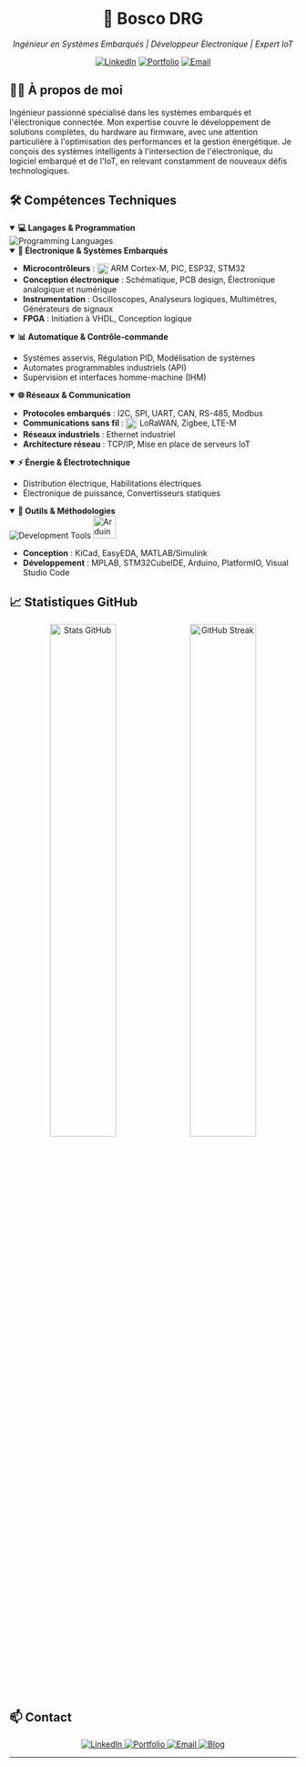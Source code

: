 <div align="center">
  <h1>🚀 Bosco DRG</h1>
  <p><i>Ingénieur en Systèmes Embarqués | Développeur Électronique | Expert IoT</i></p>
  
  <div>
    <a href="https://www.linkedin.com/in/bosco-de-rauglaudre/"><img src="https://img.shields.io/badge/LinkedIn-0077B5?style=for-the-badge&logo=linkedin&logoColor=white" alt="LinkedIn"></a>
    <a href="https://bosco-drg.fr"><img src="https://img.shields.io/badge/Portfolio-1E88E5?style=for-the-badge&logo=google-chrome&logoColor=white" alt="Portfolio"></a>
    <a href="mailto:boscoderauglaudre.pro@gmail.com"><img src="https://img.shields.io/badge/Email-D14836?style=for-the-badge&logo=gmail&logoColor=white" alt="Email"></a>
  </div>
</div>

## 👨‍💻 À propos de moi

Ingénieur passionné spécialisé dans les systèmes embarqués et l'électronique connectée. Mon expertise couvre le développement de solutions complètes, du hardware au firmware, avec une attention particulière à l'optimisation des performances et la gestion énergétique. Je conçois des systèmes intelligents à l'intersection de l'électronique, du logiciel embarqué et de l'IoT, en relevant constamment de nouveaux défis technologiques.

## 🛠️ Compétences Techniques

<details open>
  <summary><b>💻 Langages & Programmation</b></summary>
  <div align="left">
    <img src="https://skillicons.dev/icons?i=c,cpp,python,js,html,css" alt="Programming Languages" />
  </div>
</details>

<details open>
  <summary><b>🔌 Électronique & Systèmes Embarqués</b></summary>
  <ul>
    <li><b>Microcontrôleurs</b> : <img src="https://skillicons.dev/icons?i=arduino,raspberrypi" style="vertical-align:middle" height="20" /> ARM Cortex-M, PIC, ESP32, STM32</li>
    <li><b>Conception électronique</b> : Schématique, PCB design, Électronique analogique et numérique</li>
    <li><b>Instrumentation</b> : Oscilloscopes, Analyseurs logiques, Multimètres, Générateurs de signaux</li>
    <li><b>FPGA</b> : Initiation à VHDL, Conception logique</li>
  </ul>
</details>

<details open>
  <summary><b>📊 Automatique & Contrôle-commande</b></summary>
  <ul>
    <li>Systèmes asservis, Régulation PID, Modélisation de systèmes</li>
    <li>Automates programmables industriels (API)</li>
    <li>Supervision et interfaces homme-machine (IHM)</li>
  </ul>
</details>

<details open>
  <summary><b>🌐 Réseaux & Communication</b></summary>
  <ul>
    <li><b>Protocoles embarqués</b> : I2C, SPI, UART, CAN, RS-485, Modbus</li>
    <li><b>Communications sans fil</b> : <img src="https://skillicons.dev/icons?i=bluetooth,wifi" style="vertical-align:middle" height="20" /> LoRaWAN, Zigbee, LTE-M</li>
    <li><b>Réseaux industriels</b> : Ethernet industriel</li>
    <li><b>Architecture réseau</b> : TCP/IP, Mise en place de serveurs IoT</li>
  </ul>
</details>

<details open>
  <summary><b>⚡ Énergie & Électrotechnique</b></summary>
  <ul>
    <li>Distribution électrique, Habilitations électriques</li>
    <li>Électronique de puissance, Convertisseurs statiques</li>
  </ul>
</details>

<details open>
  <summary><b>🔧 Outils & Méthodologies</b></summary>
  <div align="left">
    <img src="https://skillicons.dev/icons?i=vscode,matlab,git" alt="Development Tools" /> 
    <img src="https://cdn.jsdelivr.net/gh/devicons/devicon/icons/arduino/arduino-original.svg" height="40" width="40" alt="Arduino" />
  </div>
  <ul>
    <li><b>Conception</b> : KiCad, EasyEDA, MATLAB/Simulink</li>
    <li><b>Développement</b> : MPLAB, STM32CubeIDE, Arduino, PlatformIO, Visual Studio Code</li>
  </ul>
</details>

## 📈 Statistiques GitHub

<div align="center">
  <img src="https://github-readme-stats.vercel.app/api?username=bosco-drg&show_icons=true&theme=tokyonight&hide_border=true&custom_title=Contributions%20GitHub" width="48%" alt="Stats GitHub"/>
  <img src="https://github-readme-streak-stats.herokuapp.com/?user=bosco-drg&theme=tokyonight&hide_border=true" width="48%" alt="GitHub Streak"/>
</div>

## 📫 Contact

<div align="center">
  <a href="https://www.linkedin.com/in/bosco-de-rauglaudre/">
    <img src="https://img.shields.io/badge/LinkedIn-0077B5?style=for-the-badge&logo=linkedin&logoColor=white" alt="LinkedIn" />
  </a>
  <a href="https://bosco-drg.fr">
    <img src="https://img.shields.io/badge/Portfolio-1E88E5?style=for-the-badge&logo=google-chrome&logoColor=white" alt="Portfolio" />
  </a>
  <a href="mailto:boscoderauglaudre.pro@gmail.com">
    <img src="https://img.shields.io/badge/Email-D14836?style=for-the-badge&logo=gmail&logoColor=white" alt="Email" />
  </a>
  <a href="https://bosco-drg.fr/blog">
    <img src="https://img.shields.io/badge/Blog-FF5722?style=for-the-badge&logo=blogger&logoColor=white" alt="Blog" />
  </a>
</div>

---
